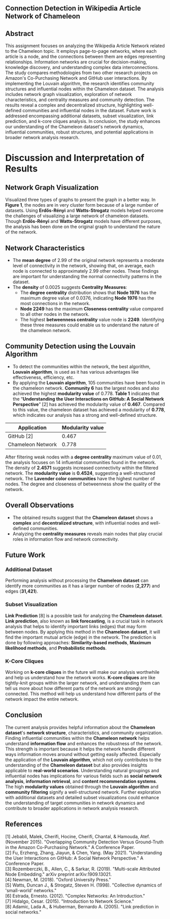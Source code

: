 ## Connection Detection in Wikipedia Article Network of Chameleon

## Abstract
This assignment focuses on analyzing the Wikipedia Article Network related to the Chameleon topic. It employs page-to-page networks, where each article is a node, and the connections between them are edges representing relationships. Information networks are crucial for decision-making, knowledge discovery, and understanding complex data interconnections. The study compares methodologies from two other research projects on Amazon's Co-Purchasing Network and GitHub user interactions. By implementing the Louvain algorithm, the research identifies community structures and influential nodes within the Chameleon dataset. The analysis includes network graph visualization, exploration of network characteristics, and centrality measures and community detection. The results reveal a complex and decentralized structure, highlighting well-defined communities and influential nodes in the dataset. Future work is addressed encompassing additional datasets, subset visualization, link prediction, and k-core cliques analysis. In conclusion, the study enhances our understanding of the Chameleon dataset's network dynamics, influential communities, robust structures, and potential applications in broader network analysis research.


# **Discussion and Interpretation of Results**

## **Network Graph Visualization**
Visualized three types of graphs to present the graph in a better way. In **Figure 1**, the nodes are in very cluster form because of a large number of datasets. Using **Erdős-Rényi** and **Watts-Strogatz** models helped overcome the challenges of visualizing a large network of chameleon datasets. Though **Erdős-Rényi** and **Watts-Strogatz** models have different purposes, the analysis has been done on the original graph to understand the nature of the network.

## **Network Characteristics**
- The **mean degree** of 2.99 of the original network represents a moderate level of connectivity in the network, showing that, on average, each node is connected to approximately 2.99 other nodes. These findings are important for understanding the normal connectivity patterns in the dataset.
- The **density** of 0.0025 suggests **Centrality Measures**:
  - The **degree centrality** distribution shows that **Node 1976** has the maximum degree value of 0.0376, indicating **Node 1976** has the most connections in the network.
  - **Node 2249** has the maximum **Closeness centrality** value compared to all other nodes in the network.
  - The highest **betweenness centrality** value node is **2249**. Identifying these three measures could enable us to understand the nature of the chameleon network.

## **Community Detection using the Louvain Algorithm**
- To detect the communities within the network, the best algorithm, **Louvain algorithm**, is used as it has various advantages like effectiveness, efficiency, etc.
- By applying the **Louvain algorithm**, 105 communities have been found in the chameleon network. **Community 6** has the largest nodes and also achieved the highest **modularity value** of 0.778. **Table 1** indicates that the “**Understanding the User Interactions on GitHub: A Social Network Perspective**” [2] has achieved the modularity value of **0.467**. Compared to this value, the chameleon dataset has achieved a modularity of **0.778**, which indicates our analysis has a strong and well-defined structure.

| **Application** | **Modularity value** |
|-----------------|----------------------|
| GitHub [2]      | 0.467                |
| Chameleon Network | 0.778                |

After filtering weak nodes with a **degree centrality** maximum value of 0.01, the analysis focuses on 14 influential communities found in the network. The density of **2.4571** suggests increased connectivity within the filtered network. The **modularity value** is **0.4524**, suggesting a well-structured network. The **Lavender color communities** have the highest number of nodes. The degree and closeness of betweenness show the quality of the network.

## **Overall Observations**
- The obtained results suggest that the **Chameleon dataset** shows a **complex** and **decentralized structure**, with influential nodes and well-defined communities.
- Analyzing the **centrality measures** reveals main nodes that play crucial roles in information flow and network connectivity.

## **Future Work**
### **Additional Dataset**
Performing analysis without processing the **Chameleon dataset** can identify more communities as it has a larger number of nodes (**2,277**) and edges (**31,421**).

### **Subset Visualization**
**Link Prediction** [8] is a possible task for analyzing the **Chameleon dataset**. **Link prediction**, also known as **link forecasting**, is a crucial task in network analysis that helps to identify important links (edges) that may form between nodes. By applying this method in the **Chameleon dataset**, it will find the important mutual article (edge) in the network. The prediction is done by following approaches: **Similarity-based methods**, **Maximum likelihood methods**, and **Probabilistic methods**.

### **K-Core Cliques**
Working on **k-core cliques** in the future will make our analysis worthwhile and help us understand how the network works. **K-core cliques** are like tightly-knit groups within the larger network, and understanding them can tell us more about how different parts of the network are strongly connected. This method will help us understand how different parts of the network impact the entire network.

## **Conclusion**
The current analysis provides helpful information about the **Chameleon dataset**'s **network structure**, characteristics, and community organization. Finding influential communities within the **Chameleon network** helps understand **information flow** and enhances the robustness of the network. This strength is important because it helps the network handle different ways information moves around without getting easily affected. Especially the application of the **Louvain algorithm**, which not only contributes to the understanding of the **Chameleon dataset** but also provides insights applicable to **real-world scenarios**. Understanding natural groupings and influential nodes has implications for various fields such as **social network analysis**, **information retrieval**, and **content recommendation systems**. The high **modularity values** obtained through the **Louvain algorithm** and **community filtering** signify a well-structured network. Further exploration with additional datasets and detailed subset visualizations could enhance the understanding of target communities in network dynamics and contribute to broader applications in network analysis research.

## **References**
[1] Jebabli, Malek, Cherifi, Hocine, Cherifi, Chantal, & Hamouda, Atef. (November 2015). "Overlapping Community Detection Versus Ground-Truth in the Amazon Co-Purchasing Network." A Conference Paper.  
[2] Fu, Erzheng, Zhang, Jiayun, & Chen, Yang. (May 2021). "Understanding the User Interactions on GitHub: A Social Network Perspective." A Conference Paper.  
[3] Rozemberczki, B., Allen, C., & Sarkar, R. (2019). "Multi-scale Attributed Node Embedding." arXiv preprint arXiv:1909.13021.  
[4] Newman, M. (2018). "Oxford University Press."  
[5] Watts, Duncan J., & Strogatz, Steven H. (1998). "Collective dynamics of 'small-world' networks."  
[6] Estrada, Ernesto. (2012). "Complex Networks: An Introduction."  
[7] Hidalgo, Cesar. (2015). "Introduction to Network Science."  
[8] Adamic, Lada A., & Huberman, Bernardo A. (2005). "Link prediction in social networks."

